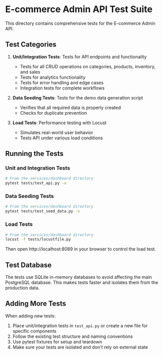 # E-commerce Admin API Test Suite

This directory contains comprehensive tests for the E-commerce Admin API.

## Test Categories

1. **Unit/Integration Tests**: Tests for API endpoints and functionality
   - Tests for all CRUD operations on categories, products, inventory, and sales
   - Tests for analytics functionality
   - Tests for error handling and edge cases
   - Integration tests for complete workflows

2. **Data Seeding Tests**: Tests for the demo data generation script
   - Verifies that all required data is properly created
   - Checks for duplicate prevention

3. **Load Tests**: Performance testing with Locust
   - Simulates real-world user behavior
   - Tests API under various load conditions

## Running the Tests

### Unit and Integration Tests

```bash
# From the services/dashboard directory
pytest tests/test_api.py -v
```

### Data Seeding Tests

```bash
# From the services/dashboard directory
pytest tests/test_seed_data.py -v
```

### Load Tests

```bash
# From the services/dashboard directory
locust -f tests/locustfile.py
```

Then open http://localhost:8089 in your browser to control the load test.

## Test Database

The tests use SQLite in-memory databases to avoid affecting the main PostgreSQL database. This makes tests faster and isolates them from the production data.

## Adding More Tests

When adding new tests:

1. Place unit/integration tests in `test_api.py` or create a new file for specific components
2. Follow the existing test structure and naming conventions
3. Use pytest fixtures for setup and teardown
4. Make sure your tests are isolated and don't rely on external state 